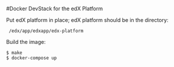 #Docker DevStack for the edX Platform


Put edX platform in place; edX platform should be in the directory:

     /edx/app/edxapp/edx-platform

Build the image:

    $ make
    $ docker-compose up
